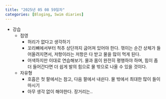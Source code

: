 ```yaml
---
title: "2025년 05 08 59일차"
categories: [Bloging, Swim diaries]
---
```


- 강습
  - 접영
    - 허리가 없다고 생각하기
    - 꼬리뼈에서부터 척추 상단까지 굽어져 있어야 한다. 꺾이는 순간 상체가 들어올려지면서, 저항이라는 저항은 다 받고 물을 많이 먹게 된다.
    - 어색하지만 이대로 연습해보기. 물과 몸이 완전히 평행하야 하며, 힘이 좀 더 들어간다면 더 쉽게 발의 힘으로 물 밖으로 나올 수 있을 것이다.
  - 자유형
    - 호흡은 첫 팔에서는 참고, 다음 팔에서 내쉰다. 물 밖에서 최대한 많이 들이마시기
    - 아무 생각 없이 해야한다. 장거리는..